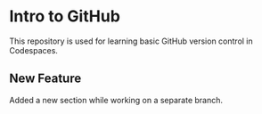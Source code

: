 # Intro to GitHub
This repository is used for learning basic GitHub version control in Codespaces.
## New Feature
Added a new section while working on a separate branch.